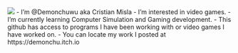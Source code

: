 <img src="https://capsule-render.vercel.app/api?type=waving&height=300&color=gradient&reversal=false" />
- I’m @Demonchuwu aka Cristian Misla
- I’m interested in video games.
- I’m currently learning Computer Simulation and Gaming development.
- This github has access to programs I have been working with or video games I have worked on.
- You can locate my work I posted at https://demonchu.itch.io
<!---
Demonchuwu/Demonchuwu is a ✨ special ✨ repository because its `README.md` (this file) appears on your GitHub profile.
You can click the Preview link to take a look at your changes.
--->
